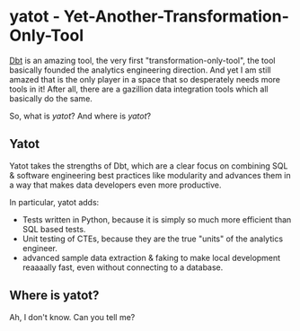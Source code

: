 # yatot - Yet-Another-Transformation-Only-Tool
[Dbt](https://github.com/dbt-labs/dbt-core) is an amazing tool, the very first "transformation-only-tool", the tool basically founded the analytics engineering direction. And yet I am still amazed that is the only player in a space that so desperately needs more tools in it! After all, there are a gazillion data integration tools which all basically do the same.

So, what is _yatot_? And where is _yatot_?
## Yatot 
Yatot takes the strengths of Dbt, which are a clear focus on combining SQL & software engineering best practices like modularity and advances them in a way that makes data developers even more productive. 

In particular, yatot adds:
- Tests written in Python, because it is simply so much more efficient than SQL based tests.
- Unit testing of CTEs, because they are the true "units" of the analytics engineer.
- advanced sample data extraction & faking to make local development reaaaally fast, even without connecting to a database.


## Where is yatot?
Ah, I don't know. Can you tell me?
